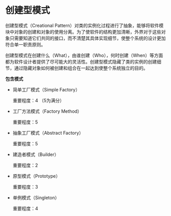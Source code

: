 # 创建型模式

创建型模式（Creational Pattern）对类的实例化过程进行了抽象，能够将软件模块中对象的创建和对象的使用分离。为了使软件的结构更加清晰，外界对于这些对象只需要知道它们共同的接口，而不清楚其具体实现细节，使整个系统的设计更加符合单一职责原则。

创建型模式在创建什么（What），由谁创建（Who），何时创建（When）等方面都为软件设计者提供了尽可能大的灵活性。创建型模式隐藏了类的实例的创建细节，通过隐藏对象如何被创建和组合在一起达到使整个系统独立的目的。

<b>包含模式</b>
* 简单工厂模式（Simple Factory）

    重要程度：4 （5为满分）
    
* 工厂方法模式（Factory Method）

    重要程度：5
    
* 抽象工厂模式（Abstract Factory）
    
    重要程度：5
    
* 建造者模式（Builder）

    重要程度：2
    
* 原型模式（Prototype）

    重要程度：3
    
* 单例模式（Singleton）

    重要程度：4